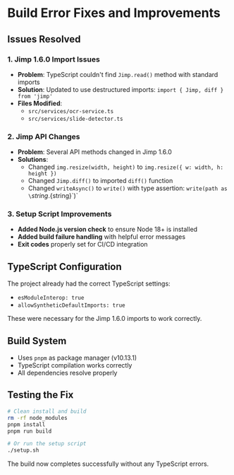 # Build Error Fixes and Improvements

## Issues Resolved

### 1. Jimp 1.6.0 Import Issues

- **Problem**: TypeScript couldn't find `Jimp.read()` method with standard imports
- **Solution**: Updated to use destructured imports: `import { Jimp, diff } from 'jimp'`
- **Files Modified**:
  - `src/services/ocr-service.ts`
  - `src/services/slide-detector.ts`

### 2. Jimp API Changes

- **Problem**: Several API methods changed in Jimp 1.6.0
- **Solutions**:
  - Changed `img.resize(width, height)` to `img.resize({ w: width, h: height })`
  - Changed `Jimp.diff()` to imported `diff()` function
  - Changed `writeAsync()` to `write()` with type assertion: `write(path as \`${string}.${string}\`)`

### 3. Setup Script Improvements

- **Added Node.js version check** to ensure Node 18+ is installed
- **Added build failure handling** with helpful error messages
- **Exit codes** properly set for CI/CD integration

## TypeScript Configuration

The project already had the correct TypeScript settings:

- `esModuleInterop: true`
- `allowSyntheticDefaultImports: true`

These were necessary for the Jimp 1.6.0 imports to work correctly.

## Build System

- Uses `pnpm` as package manager (v10.13.1)
- TypeScript compilation works correctly
- All dependencies resolve properly

## Testing the Fix

```bash
# Clean install and build
rm -rf node_modules
pnpm install
pnpm run build

# Or run the setup script
./setup.sh
```

The build now completes successfully without any TypeScript errors.
